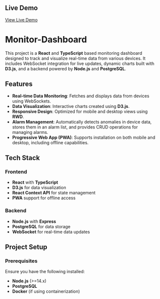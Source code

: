 ## Live Demo
[View Live Demo](https://your-username.github.io/your-repository-name/)

# Monitor-Dashboard
This project is a **React** and **TypeScript** based monitoring dashboard designed to track and visualize real-time data from various devices. It includes WebSocket integration for live updates, dynamic charts built with **D3.js**, and a backend powered by **Node.js** and **PostgreSQL**.

## Features

- **Real-time Data Monitoring**: Fetches and displays data from devices using WebSockets.
- **Data Visualization**: Interactive charts created using **D3.js**.
- **Responsive Design**: Optimized for mobile and desktop views using **RWD**.
- **Alarm Management**: Automatically detects anomalies in device data, stores them in an alarm list, and provides CRUD operations for managing alarms.
- **Progressive Web App (PWA)**: Supports installation on both mobile and desktop, including offline capabilities.

## Tech Stack

### Frontend
- **React** with **TypeScript**
- **D3.js** for data visualization
- **React Context API** for state management
- **PWA** support for offline access

### Backend
- **Node.js** with **Express**
- **PostgreSQL** for data storage
- **WebSocket** for real-time data updates

## Project Setup

### Prerequisites

Ensure you have the following installed:

- **Node.js** (>=14.x)
- **PostgreSQL**
- **Docker** (if using containerization)
